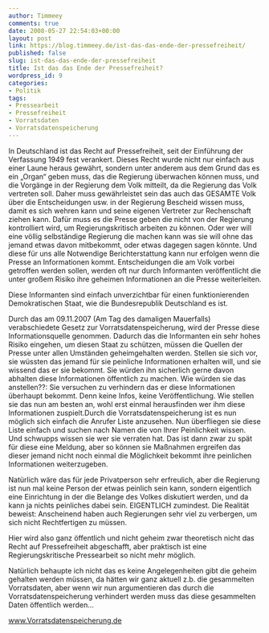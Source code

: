 ```yaml
---
author: Timmeey
comments: true
date: 2008-05-27 22:54:03+00:00
layout: post
link: https://blog.timmeey.de/ist-das-das-ende-der-pressefreiheit/
published: false
slug: ist-das-das-ende-der-pressefreiheit
title: Ist das das Ende der Pressefreiheit?
wordpress_id: 9
categories:
- Politik
tags:
- Pressearbeit
- Pressefreiheit
- Vorratsdaten
- Vorratsdatenspeicherung
---
```








In Deutschland ist das Recht auf Pressefreiheit, seit der Einführung der Verfassung 1949 fest verankert. Dieses Recht wurde nicht nur einfach aus einer Laune heraus gewährt, sondern unter anderem aus dem Grund das es ein „Organ“ geben muss, das die Regierung überwachen können muss, und die Vorgänge in der Regierung dem Volk mitteilt, da die Regierung das Volk vertreten soll. Daher muss gewährleistet sein das auch das GESAMTE Volk über die Entscheidungen usw. in der Regierung Bescheid wissen muss, damit es sich wehren kann und seine eigenen Vertreter zur Rechenschaft ziehen kann. Dafür muss es die Presse geben die nicht von der Regierung kontrolliert wird, um Regierungskritisch arbeiten zu können.<!-- more --> Oder wer will eine völlig selbständige Regierung die machen kann was sie will ohne das jemand etwas davon mitbekommt, oder etwas dagegen sagen könnte. Und diese für uns alle Notwendige Berichterstattung kann nur erfolgen wenn die Presse an Informationen kommt. Entscheidungen die am Volk vorbei getroffen werden sollen, werden oft nur durch Informanten veröffentlicht die unter großem Risiko ihre geheimen Informationen an die Presse weiterleiten.




Diese Informanten sind einfach unverzichtbar für einen funktionierenden Demokratischen Staat, wie die Bundesrepublik Deutschland es ist.




Durch das am 09.11.2007 (Am Tag des damaligen Mauerfalls) verabschiedete Gesetz zur Vorratsdatenspeicherung, wird der Presse diese Informationsquelle genommen. Dadurch das die Informanten ein sehr hohes Risiko eingehen, um diesen Staat zu schützen, müssen die Quellen der Presse unter allen Umständen geheimgehalten werden. Stellen sie sich vor, sie wüssten das jemand für sie peinliche Informationen erhalten will, und sie wissend das er sie bekommt. Sie würden ihn sicherlich gerne davon abhalten diese Informationen öffentlich zu machen. Wie würden sie das anstellen??: Sie versuchen zu verhindern das er diese Informationen überhaupt bekommt. Denn keine Infos, keine Veröffentlichung. Wie stellen sie das nun am besten an, wohl erst einmal herausfinden wer ihm diese Informationen zuspielt.Durch die Vorratsdatenspeicherung ist es nun möglich sich einfach die Anrufer Liste anzusehen. Nun überfliegen sie diese Liste einfach und suchen nach Namen die von Ihrer Peinlichkeit wissen. Und schwupps wissen sie wer sie verraten hat. Das ist dann zwar zu spät für diese eine Meldung, aber so können sie Maßnahmen ergreifen das dieser jemand nicht noch einmal die Möglichkeit bekommt ihre peinlichen Informationen weiterzugeben.




Natürlich wäre das für jede Privatperson sehr erfreulich, aber die Regierung ist nun mal keine Person der etwas peinlich sein kann, sondern eigentlich eine Einrichtung in der die Belange des Volkes diskutiert werden, und da kann ja nichts peinliches dabei sein. EIGENTLICH zumindest. Die Realität beweist: Anscheinend haben auch Regierungen sehr viel zu verbergen, um sich nicht Rechtfertigen zu müssen.




Hier wird also ganz öffentlich und nicht geheim zwar theoretisch nicht das Recht auf Pressefreiheit abgeschafft, aber praktisch ist eine Regierungskritische Pressearbeit so nicht mehr möglich.




Natürlich behaupte ich nicht das es keine Angelegenheiten gibt die geheim gehalten werden müssen, da hätten wir ganz aktuell z.b. die gesammelten Vorratsdaten, aber wenn wir nun argumentieren das durch die Vorratsdatenspeicherung verhindert werden muss das diese gesammelten Daten öffentlich werden…




[www.Vorratsdatenspeicherung.de ](http://www.vorratsdatenspeicherung.de/)







